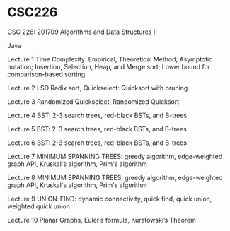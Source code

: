 # CSC226
CSC 226: 201709 Algorithms and Data Structures II

Java

Lecture 1 Time Complexity: Empirical, Theoretical Method; Asymptotic notation; Insertion, Selection, Heap, and Merge sort; Lower bound for comparison-based sorting

Lecture 2 LSD Radix sort, Quickselect: Quicksort with pruning

Lecture 3 Randomized Quickselect, Randomized Quicksort

Lecture 4 BST: 2-3 search trees, red-black BSTs, and B-trees

Lecture 5 BST: 2-3 search trees, red-black BSTs, and B-trees

Lecture 6 BST: 2-3 search trees, red-black BSTs, and B-trees

Lecture 7 MINIMUM SPANNING TREES: greedy algorithm, edge-weighted graph API, Kruskal's algorithm, Prim's algorithm

Lecture 8 MINIMUM SPANNING TREES: greedy algorithm, edge-weighted graph API, Kruskal's algorithm, Prim's algorithm

Lecture 9 UNION-FIND:  dynamic connectivity, quick find, quick union, weighted quick union

Lecture 10 Planar Graphs, Euler’s formula, Kuratowski’s Theorem
